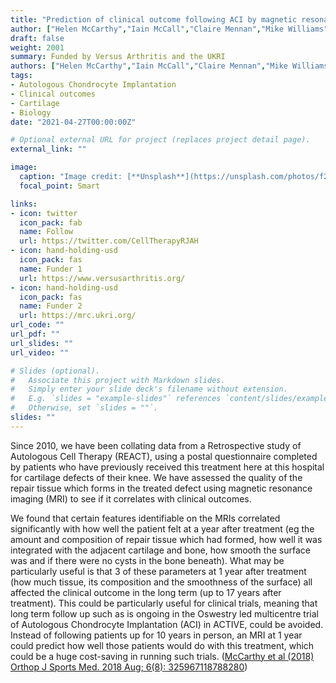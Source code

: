 ```yaml
---
title: "Prediction of clinical outcome following ACI by magnetic resonance imaging"
author: ["Helen McCarthy","Iain McCall","Claire Mennan","Mike Williams","James Richardson","Sally Roberts"]
draft: false
weight: 2001
summary: Funded by Versus Arthritis and the UKRI
authors: ["Helen McCarthy","Iain McCall","Claire Mennan","Mike Williams","James Richardson","Sally Roberts"]
tags:
- Autologous Chondrocyte Implantation
- Clinical outcomes
- Cartilage
- Biology
date: "2021-04-27T00:00:00Z"

# Optional external URL for project (replaces project detail page).
external_link: ""

image:
  caption: "Image credit: [**Unsplash**](https://unsplash.com/photos/f2aDTqfnqfE)"
  focal_point: Smart

links:
- icon: twitter
  icon_pack: fab
  name: Follow
  url: https://twitter.com/CellTherapyRJAH
- icon: hand-holding-usd
  icon_pack: fas
  name: Funder 1
  url: https://www.versusarthritis.org/
- icon: hand-holding-usd
  icon_pack: fas
  name: Funder 2
  url: https://mrc.ukri.org/
url_code: ""
url_pdf: ""
url_slides: ""
url_video: ""

# Slides (optional).
#   Associate this project with Markdown slides.
#   Simply enter your slide deck's filename without extension.
#   E.g. `slides = "example-slides"` references `content/slides/example-slides.md`.
#   Otherwise, set `slides = ""`.
slides: ""
---
```


Since 2010, we have been collating data from a Retrospective study of Autologous Cell Therapy (REACT), using a postal questionnaire completed by patients who have previously received this treatment here at this hospital for cartilage defects of their knee.
We have assessed the quality of the repair tissue which forms in the treated defect using magnetic resonance imaging (MRI) to see if it correlates with clinical outcomes.

We found that certain features identifiable on the MRIs correlated significantly with how well the patient felt at a year after treatment (eg the amount and composition of repair tissue which had formed, how well it was integrated with the adjacent cartilage and bone, how smooth the surface was and if there were no cysts in the bone beneath).
What may be particularly useful is that 3 of these parameters at 1 year after treatment (how much tissue, its composition and the smoothness of the surface) all affected the clinical outcome in the long term (up to 17 years after treatment).
This could be particularly useful for clinical trials, meaning that long term follow up such as is ongoing in the Oswestry led multicentre trial of Autologous Chondrocyte Implantation (ACI) in ACTIVE, could be avoided.
Instead of following patients up for 10 years in person, an MRI at 1 year could predict how well those patients would do with this treatment, which could be a huge cost-saving in running such trials. ([McCarthy et al (2018) Orthop J Sports Med. 2018 Aug; 6(8): 325967118788280](https://www.ncbi.nlm.nih.gov/pmc/articles/PMC6081761/))
